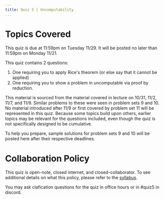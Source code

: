 ```yaml
---
title: Quiz 5 | Uncomputability
...
```


# Topics Covered

This quiz is due at 11:59pm on Tuesday 11/29. It will be posted no later than 11:59pm on Monday 11/21.

This quiz contains 2 questions:

1. One requiring you to apply Rice's theorem (or else say that it cannot be applied)
1. One requiring you to show a problem in uncomputable via proof by reduction.

This material is sourced from the material covered in lecture on 10/31, 11/2, 11/7, and 11/9. Similar problems to these were seen in problem sets 9 and 10. No material introduced after 11/9 or first covered by problem set 11 will be represented in this quiz. Because some topics build upon others, earlier topics may be relevant for the questions included, even though the quiz is not specifically designed to be cumulative. 

To help you prepare, sample solutions for problem sets 9 and 10 will be posted here after their respective deadlines.


# Collaboration Policy

This quiz is open-note, closed internet, and closed-collaborator. To see additional details on what this policy, please refer to the [syllabus](/syllabus.html).

You may ask clafication questions for the quiz in office hours or in #quiz5 in discord.






